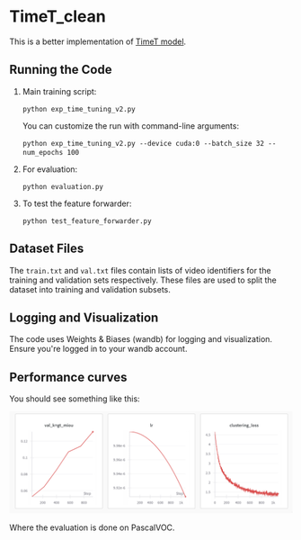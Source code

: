 # TimeT_clean
This is a better implementation of [TimeT model](https://github.com/SMSD75/Timetuning). 

## Running the Code

1. Main training script:
   ```
   python exp_time_tuning_v2.py
   ```

   You can customize the run with command-line arguments:
   ```
   python exp_time_tuning_v2.py --device cuda:0 --batch_size 32 --num_epochs 100
   ```

2. For evaluation:
   ```
   python evaluation.py
   ```

3. To test the feature forwarder:
   ```
   python test_feature_forwarder.py
   ```


## Dataset Files

The `train.txt` and `val.txt` files contain lists of video identifiers for the training and validation sets respectively. These files are used to split the dataset into training and validation subsets.

## Logging and Visualization

The code uses Weights & Biases (wandb) for logging and visualization. Ensure you're logged in to your wandb account.


## Performance curves

You should see something like this:

![Performance Curve](Images/Performance.png)

Where the evaluation is done on PascalVOC.

